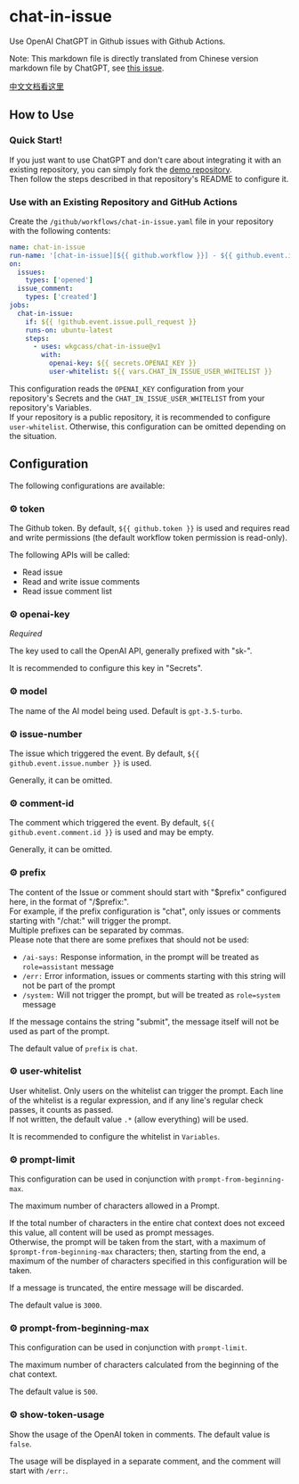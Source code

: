 # chat-in-issue

Use OpenAI ChatGPT in Github issues with Github Actions.

Note: This markdown file is directly translated from Chinese version markdown file by ChatGPT, see [this issue](https://github.com/wkgcass/demo-of-chat-in-issue/issues/3).

[中文文档看这里](https://github.com/wkgcass/chat-in-issue/blob/master/README_ZH.md)

## How to Use

### Quick Start!

If you just want to use ChatGPT and don't care about integrating it with an existing repository, you can simply fork the [demo repository](https://github.com/wkgcass/demo-of-chat-in-issue/).  
Then follow the steps described in that repository's README to configure it.

### Use with an Existing Repository and GitHub Actions

Create the `/github/workflows/chat-in-issue.yaml` file in your repository with the following contents:

```yaml
name: chat-in-issue
run-name: '[chat-in-issue][${{ github.workflow }}] - ${{ github.event.issue.title }}'
on:
  issues:
    types: ['opened']
  issue_comment:
    types: ['created']
jobs:
  chat-in-issue:
    if: ${{ !github.event.issue.pull_request }}
    runs-on: ubuntu-latest
    steps:
      - uses: wkgcass/chat-in-issue@v1
        with:
          openai-key: ${{ secrets.OPENAI_KEY }}
          user-whitelist: ${{ vars.CHAT_IN_ISSUE_USER_WHITELIST }}
```

This configuration reads the `OPENAI_KEY` configuration from your repository's Secrets and the `CHAT_IN_ISSUE_USER_WHITELIST` from your repository's Variables.  
If your repository is a public repository, it is recommended to configure `user-whitelist`. Otherwise, this configuration can be omitted depending on the situation.

## Configuration

The following configurations are available:

### ⚙️ token

The Github token. By default, `${{ github.token }}` is used and requires read and write permissions (the default workflow token permission is read-only).

The following APIs will be called:

* Read issue
* Read and write issue comments
* Read issue comment list

### ⚙️ openai-key

_Required_

The key used to call the OpenAI API, generally prefixed with "sk-".

It is recommended to configure this key in "Secrets".

### ⚙️ model

The name of the AI model being used. Default is `gpt-3.5-turbo`.

### ⚙️ issue-number

The issue which triggered the event. By default, `${{ github.event.issue.number }}` is used.

Generally, it can be omitted.

### ⚙️ comment-id

The comment which triggered the event. By default, `${{ github.event.comment.id }}` is used and may be empty.

Generally, it can be omitted.

### ⚙️ prefix

The content of the Issue or comment should start with "$prefix" configured here, in the format of "/$prefix:".  
For example, if the prefix configuration is "chat", only issues or comments starting with "/chat:" will trigger the prompt.  
Multiple prefixes can be separated by commas.  
Please note that there are some prefixes that should not be used:

* `/ai-says:` Response information, in the prompt will be treated as `role=assistant` message
* `/err:` Error information, issues or comments starting with this string will not be part of the prompt
* `/system:` Will not trigger the prompt, but will be treated as `role=system` message

If the message contains the string "submit", the message itself will not be used as part of the prompt.

The default value of `prefix` is `chat`.

### ⚙️ user-whitelist

User whitelist. Only users on the whitelist can trigger the prompt. Each line of the whitelist is a regular expression, and if any line's regular check passes, it counts as passed.  
If not written, the default value `.*` (allow everything) will be used.

It is recommended to configure the whitelist in `Variables`.

### ⚙️ prompt-limit

This configuration can be used in conjunction with `prompt-from-beginning-max`.

The maximum number of characters allowed in a Prompt.

If the total number of characters in the entire chat context does not exceed this value, all content will be used as prompt messages.  
Otherwise, the prompt will be taken from the start, with a maximum of `$prompt-from-beginning-max` characters; then, starting from the end, a maximum of the number of characters specified in this configuration will be taken. 

If a message is truncated, the entire message will be discarded.

The default value is `3000`.

### ⚙️ prompt-from-beginning-max

This configuration can be used in conjunction with `prompt-limit`.

The maximum number of characters calculated from the beginning of the chat context.

The default value is `500`.

### ⚙️ show-token-usage

Show the usage of the OpenAI token in comments. The default value is `false`.

The usage will be displayed in a separate comment, and the comment will start with `/err:`.
